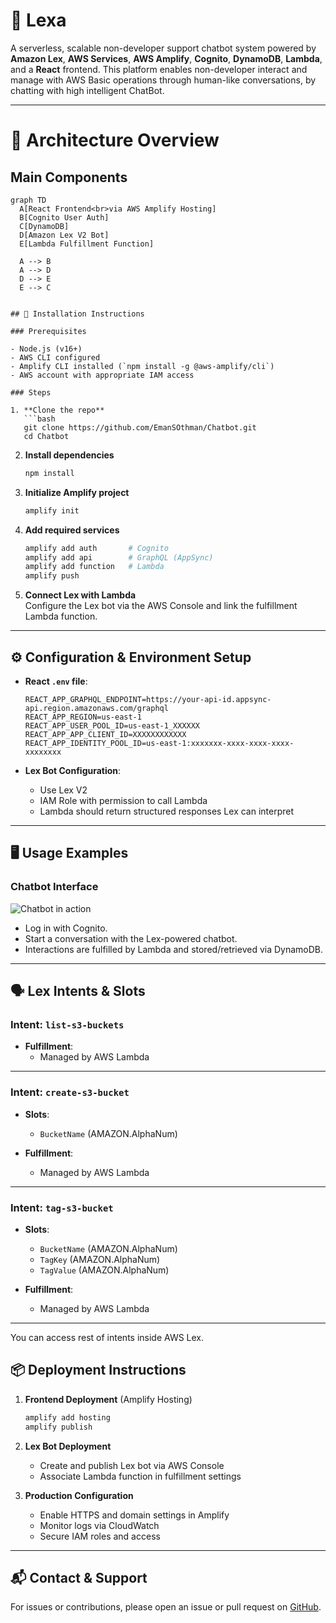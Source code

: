 # 🤖 Lexa

A serverless, scalable non-developer support chatbot system powered by **Amazon Lex**, **AWS Services**, **AWS Amplify**, **Cognito**, **DynamoDB**, **Lambda**, and a **React** frontend. This platform enables non-developer interact and manage with AWS Basic operations through human-like conversations, by chatting with high intelligent ChatBot.

---

# 🧠 Architecture Overview

## Main Components

```mermaid
graph TD
  A[React Frontend<br>via AWS Amplify Hosting]
  B[Cognito User Auth]
  C[DynamoDB]
  D[Amazon Lex V2 Bot]
  E[Lambda Fulfillment Function]

  A --> B
  A --> D
  D --> E
  E --> C


## 🚀 Installation Instructions

### Prerequisites

- Node.js (v16+)
- AWS CLI configured
- Amplify CLI installed (`npm install -g @aws-amplify/cli`)
- AWS account with appropriate IAM access

### Steps

1. **Clone the repo**  
   ```bash
   git clone https://github.com/EmanSOthman/Chatbot.git
   cd Chatbot
   ```

2. **Install dependencies**  
   ```bash
   npm install
   ```

3. **Initialize Amplify project**  
   ```bash
   amplify init
   ```

4. **Add required services**  
   ```bash
   amplify add auth       # Cognito
   amplify add api        # GraphQL (AppSync)
   amplify add function   # Lambda
   amplify push
   ```

5. **Connect Lex with Lambda**  
   Configure the Lex bot via the AWS Console and link the fulfillment Lambda function.

---

## ⚙️ Configuration & Environment Setup

- **React `.env` file**:
  ```
  REACT_APP_GRAPHQL_ENDPOINT=https://your-api-id.appsync-api.region.amazonaws.com/graphql
  REACT_APP_REGION=us-east-1
  REACT_APP_USER_POOL_ID=us-east-1_XXXXXX
  REACT_APP_APP_CLIENT_ID=XXXXXXXXXXXX
  REACT_APP_IDENTITY_POOL_ID=us-east-1:xxxxxxx-xxxx-xxxx-xxxx-xxxxxxxx
  ```

- **Lex Bot Configuration**:  
  - Use Lex V2
  - IAM Role with permission to call Lambda
  - Lambda should return structured responses Lex can interpret

---

## 🖥️ Usage Examples

### Chatbot Interface

![Chatbot in action](./screenshots/chat-example.png)

- Log in with Cognito.
- Start a conversation with the Lex-powered chatbot.
- Interactions are fulfilled by Lambda and stored/retrieved via DynamoDB.


---

## 🗣️ Lex Intents & Slots

### Intent: `list-s3-buckets`

- **Fulfillment**:
  - Managed by AWS Lambda

---
### Intent: `create-s3-bucket`

- **Slots**:
  - `BucketName` (AMAZON.AlphaNum)

- **Fulfillment**:
  - Managed by AWS Lambda

---
### Intent: `tag-s3-bucket`

- **Slots**:
  - `BucketName` (AMAZON.AlphaNum)
  - `TagKey` (AMAZON.AlphaNum)
  - `TagValue` (AMAZON.AlphaNum)

- **Fulfillment**:
  - Managed by AWS Lambda

---
You can access rest of intents inside AWS Lex.

## 📦 Deployment Instructions

1. **Frontend Deployment** (Amplify Hosting)
   ```bash
   amplify add hosting
   amplify publish
   ```

2. **Lex Bot Deployment**
   - Create and publish Lex bot via AWS Console
   - Associate Lambda function in fulfillment settings

3. **Production Configuration**
   - Enable HTTPS and domain settings in Amplify
   - Monitor logs via CloudWatch
   - Secure IAM roles and access

---

## 📬 Contact & Support

For issues or contributions, please open an issue or pull request on [GitHub](#).
